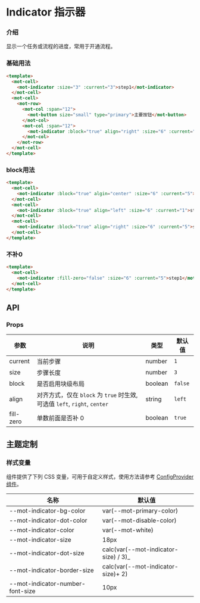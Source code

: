 # Indicator 指示器

### 介绍

显示一个任务或流程的进度，常用于开通流程。

### 基础用法

```html
<template>
  <mot-cell>
    <mot-indicator :size="3" :current="3">step1</mot-indicator>
  </mot-cell>
  <mot-cell>
    <mot-row>
      <mot-col :span="12">
        <mot-button size="small" type="primary">主要按钮</mot-button>
      </mot-col>
      <mot-col :span="12">
        <mot-indicator :block="true" align="right" :size="6" :current="5">step1</mot-indicator>
      </mot-col>
    </mot-row>
  </mot-cell>
</template>
```

### block用法

```html
<template>
  <mot-cell>
    <mot-indicator :block="true" algin="center" :size="6" :current="5">step1</mot-indicator>
  </mot-cell>
  <mot-cell>
    <mot-indicator :block="true" align="left" :size="6" :current="1">step1</mot-indicator>
  </mot-cell>
  <mot-cell>
    <mot-indicator :block="true" align="right" :size="6" :current="5">step1</mot-indicator>
  </mot-cell>
</template>
```

### 不补0

```html
<template>
  <mot-cell>
    <mot-indicator :fill-zero="false" :size="6" :current="5">step1</mot-indicator>
  </mot-cell>
</template>
```

## API

### Props

| 参数      | 说明                                                                      | 类型    | 默认值  |
| --------- | ------------------------------------------------------------------------- | ------- | ------- |
| current   | 当前步骤                                                                  | number  | `1`     |
| size      | 步骤长度                                                                  | number  | `3`     |
| block     | 是否启用块级布局                                                          | boolean | `false` |
| align     | 对齐方式，仅在 `block` 为 `true` 时生效, 可选值 `left`, `right`, `center` | string  | `left`  |
| fill-zero | 单数前面是否补 0                                                          | boolean | `true`  |

## 主题定制

### 样式变量

组件提供了下列 CSS 变量，可用于自定义样式，使用方法请参考 [ConfigProvider 组件](/components/basic/configprovider)。

| 名称                             | 默认值                               |
| -------------------------------- | ------------------------------------ |
| --mot-indicator-bg-color         | var(--mot-primary-color)             |
| --mot-indicator-dot-color        | var(--mot-disable-color)             |
| --mot-indicator-color            | var(--mot-white)                     |
| --mot-indicator-size             | 18px                                 |
| --mot-indicator-dot-size         | calc(var(--mot-indicator-size) / 3)_ |
| --mot-indicator-border-size      | calc(var(--mot-indicator-size)+ 2)   |
| --mot-indicator-number-font-size | 10px                                 |
